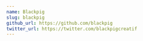 ```yaml
---
name: Blackpig
slug: blackpig
github_url: https://github.com/blackpig
twitter_url: https://twitter.com/blackpigcreatif
---
```

